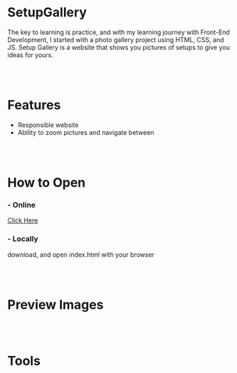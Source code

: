 # SetupGallery
The key to learning is practice, and with my learning journey with Front-End Development, I started with a photo gallery project using HTML, CSS, and JS.
Setup Gallery is a website that shows you pictures of setups to give you ideas for yours.

<br>
<br>

# Features
- Responsible website
- Ability to zoom pictures and navigate between

<br>
<br>

# How to Open
### - Online
[Click Here](https://akmofficial.github.io/SetupGallery/)
<br>
### - Locally
download, and open index.html with your browser

<br>
<br>

# Preview Images

<br>
<br>

# Tools

